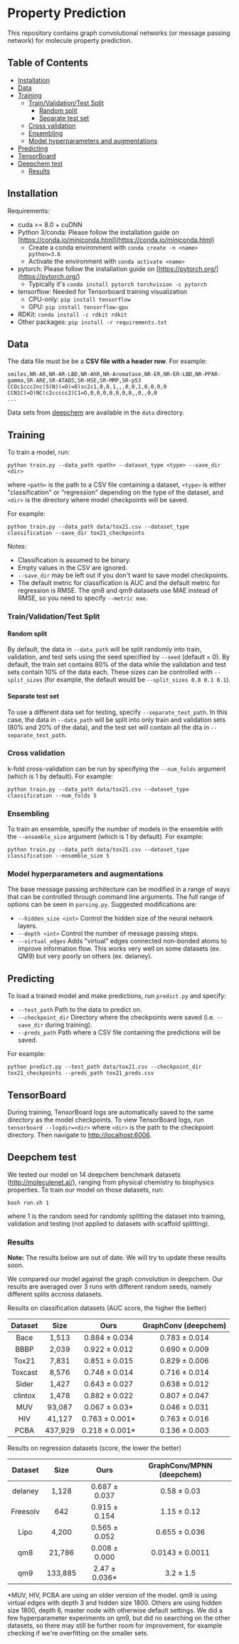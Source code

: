 # Property Prediction
This repository contains graph convolutional networks (or message passing network) for molecule property prediction.

## Table of Contents

* [Installation](#installation)
* [Data](#data)
* [Training](#training)
  + [Train/Validation/Test Split](#train-validation-test-split)
    - [Random split](#random-split)
    - [Separate test set](#separate-test-set)
  + [Cross validation](#cross-validation)
  + [Ensembling](#ensembling)
  + [Model hyperparameters and augmentations](#model-hyperparameters-and-augmentations)
* [Predicting](#predicting)
* [TensorBoard](#tensorboard)
* [Deepchem test](#deepchem-test)
  + [Results](#results)

## Installation
Requirements:
 * cuda >= 8.0 + cuDNN
 * Python 3/conda: Please follow the installation guide on [https://conda.io/miniconda.html](https://conda.io/miniconda.html)
   * Create a conda environment with `conda create -n <name> python=3.6`
   * Activate the environment with `conda activate <name>`
 * pytorch: Please follow the installation guide on [https://pytorch.org/](https://pytorch.org/)
   * Typically it's `conda install pytorch torchvision -c pytorch`
 * tensorflow: Needed for Tensorboard training visualization
   * CPU-only: `pip install tensorflow`
   * GPU: `pip install tensorflow-gpu`
 * RDKit: `conda install -c rdkit rdkit`
 * Other packages: `pip install -r requirements.txt`

## Data

The data file must be be a **CSV file with a header row**. For example:
```
smiles,NR-AR,NR-AR-LBD,NR-AhR,NR-Aromatase,NR-ER,NR-ER-LBD,NR-PPAR-gamma,SR-ARE,SR-ATAD5,SR-HSE,SR-MMP,SR-p53
CCOc1ccc2nc(S(N)(=O)=O)sc2c1,0,0,1,,,0,0,1,0,0,0,0
CCN1C(=O)NC(c2ccccc2)C1=O,0,0,0,0,0,0,0,,0,,0,0
...
```
Data sets from [deepchem](http://moleculenet.ai/) are available in the `data` directory.

## Training

To train a model, run:
```
python train.py --data_path <path> --dataset_type <type> --save_dir <dir>
```
where `<path>` is the path to a CSV file containing a dataset, `<type>` is either "classification" or "regression" depending on the type of the dataset, and `<dir>` is the directory where model checkpoints will be saved.

For example:
```
python train.py --data_path data/tox21.csv --dataset_type classification --save_dir tox21_checkpoints
```

Notes:
* Classification is assumed to be binary.
* Empty values in the CSV are ignored.
* `--save_dir` may be left out if you don't want to save model checkpoints.
* The default metric for classification is AUC and the default metric for regression is RMSE. The qm8 and qm9 datasets use MAE instead of RMSE, so you need to specify `--metric mae`.

### Train/Validation/Test Split

#### Random split

By default, the data in `--data_path` will be split randomly into train, validation, and test sets using the seed specified by `--seed` (default = 0). By default, the train set contains 80% of the data while the validation and test sets contain 10% of the data each. These sizes can be controlled with `--split_sizes` (for example, the default would be `--split_sizes 0.8 0.1 0.1`).

#### Separate test set

To use a different data set for testing, specify `--separate_test_path`. In this case, the data in `--data_path` will be split into only train and validation sets (80% and 20% of the data), and the test set will contain all the dta in `--separate_test_path`.

### Cross validation

k-fold cross-validation can be run by specifying the `--num_folds` argument (which is 1 by default). For example:
```
python train.py --data_path data/tox21.csv --dataset_type classification --num_folds 5
```

### Ensembling

To train an ensemble, specify the number of models in the ensemble with the `--ensemble_size` argument (which is 1 by default). For example:
```
python train.py --data_path data/tox21.csv --dataset_type classification --ensemble_size 5
```

### Model hyperparameters and augmentations

The base message passing architecture can be modified in a range of ways that can be controlled through command line arguments. The full range of options can be seen in `parsing.py`. Suggested modifications are:
* `--hidden_size <int>` Control the hidden size of the neural network layers.
* `--depth <int>` Control the number of message passing steps.
* `--virtual_edges` Adds "virtual" edges connected non-bonded atoms to improve information flow. This works very well on some datasets (ex. QM9) but very poorly on others (ex. delaney).

## Predicting

To load a trained model and make predictions, run `predict.py` and specify:
* `--test_path` Path to the data to predict on.
* `--checkpoint_dir` Directory where the checkpoints were saved (i.e. `--save_dir` during training).
* `--preds_path` Path where a CSV file containing the predictions will be saved.

For example:
```
python predict.py --test_path data/tox21.csv --checkpoint_dir tox21_checkpoints --preds_path tox21_preds.csv
```

## TensorBoard

During training, TensorBoard logs are automatically saved to the same directory as the model checkpoints. To view TensorBoard logs, run `tensorboard --logdir=<dir>` where `<dir>` is the path to the checkpoint directory. Then navigate to [http://localhost:6006](http://localhost:6006).

## Deepchem test
We tested our model on 14 deepchem benchmark datasets (http://moleculenet.ai/), ranging from physical chemistry to biophysics
properties. To train our model on those datasets, run:
```
bash run.sh 1
```
where 1 is the random seed for randomly splitting the dataset into training, validation and testing (not applied to datasets with scaffold splitting).

### Results

**Note:** The results below are out of date. We will try to update these results soon.

We compared our model against the graph convolution in deepchem. Our results are averaged over 3 runs with different random seeds, namely different splits accross datasets.

Results on classification datasets (AUC score, the higher the better)

| Dataset | Size |	Ours |	GraphConv (deepchem) |
| :----: | :---: |:---:| :---:|
| Bace | 1,513 | 0.884 ± 0.034	| 0.783 ± 0.014 |
| BBBP | 2,039 | 0.922 ± 0.012	| 0.690 ± 0.009 |
| Tox21 | 7,831 | 0.851 ± 0.015	| 0.829 ± 0.006 |
| Toxcast | 8,576 | 0.748 ± 0.014	| 0.716 ± 0.014 |
| Sider | 1,427 |	0.643 ± 0.027	| 0.638 ± 0.012 |
| clintox | 1,478 | 0.882 ± 0.022	| 0.807 ± 0.047 |
| MUV | 93,087 | 0.067 ± 0.03* | 0.046 ± 0.031 |
| HIV | 41,127 |	0.763 ± 0.001* |	0.763 ± 0.016 |
| PCBA | 437,929 | 0.218 ± 0.001* | 	0.136 ± 0.003 | 

Results on regression datasets (score, the lower the better)

Dataset | Size | Ours | GraphConv/MPNN (deepchem) |
| :---: |:---:| :---:| :---: |
delaney	| 1,128 | 0.687 ± 0.037 | 	0.58 ± 0.03 |
Freesolv | 642 |	0.915 ± 0.154	| 1.15 ± 0.12 |
Lipo | 4,200 |	0.565 ± 0.052 |	0.655 ± 0.036 |
qm8 | 21,786 |	0.008 ± 0.000 | 0.0143 ± 0.0011 |
qm9 | 133,885 |	2.47 ± 0.036*	| 3.2 ± 1.5 |

*MUV, HIV, PCBA are using an older version of the model. qm9 is using virtual edges with depth 3 and hidden size 1800.
Others are using hidden size 1800, depth 6, master node with otherwise default settings.
We did a few hyperparameter experiments on qm9, but did no searching on the other datasets, so there may still be further room for improvement, for example checking if we're overfitting on the smaller sets.
 